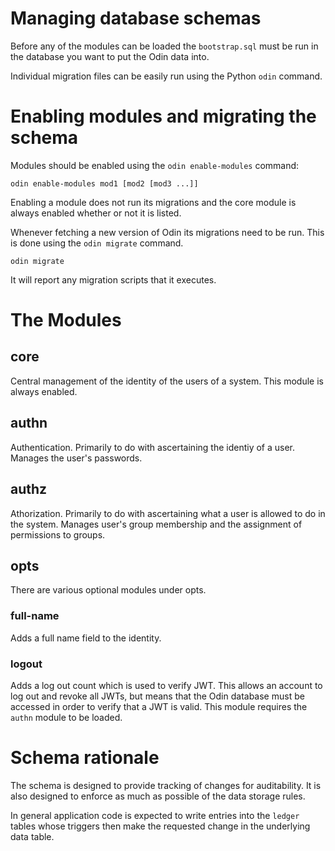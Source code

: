 # Managing database schemas


Before any of the modules can be loaded the `bootstrap.sql` must be run in the database you want to put the Odin data into.

Individual migration files can be easily run using the Python `odin` command.


# Enabling modules and migrating the schema

Modules should be enabled using the `odin enable-modules` command:

    odin enable-modules mod1 [mod2 [mod3 ...]]

Enabling a module does not run its migrations and the core module is always enabled whether or not it is listed.

Whenever fetching a new version of Odin its migrations need to be run. This is done using the `odin migrate` command.

    odin migrate

It will report any migration scripts that it executes.


# The Modules

## core ##

Central management of the identity of the users of a system. This module is always enabled.


## authn ##

Authentication. Primarily to do with ascertaining the identiy of a user. Manages the user's passwords.


## authz ##

Athorization. Primarily to do with ascertaining what a user is allowed to do in the system. Manages user's group membership and the assignment of permissions to groups.


## opts ##

There are various optional modules under opts.

### full-name ###

Adds a full name field to the identity.

### logout ###

Adds a log out count which is used to verify JWT. This allows an account to log out and revoke all JWTs, but means that the Odin database must be accessed in order to verify that a JWT is valid. This module requires the `authn` module to be loaded.


# Schema rationale #

The schema is designed to provide tracking of changes for auditability. It is also designed to enforce as much as possible of the data storage rules.

In general application code is expected to write entries into the `ledger` tables whose triggers then make the requested change in the underlying data table.



